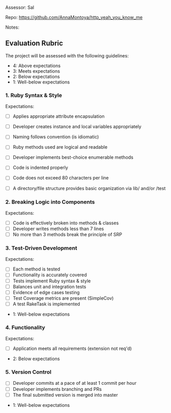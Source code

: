 Assessor: Sal

Repo: https://github.com/AnnaMontoya/http_yeah_you_know_me

Notes:

## Evaluation Rubric

The project will be assessed with the following guidelines:

* 4: Above expectations
* 3: Meets expectations
* 2: Below expectations
* 1: Well-below expectations

### 1. Ruby Syntax & Style

Expectations:

- [ ] Applies appropriate attribute encapsulation
- [ ] Developer creates instance and local variables appropriately
- [ ] Naming follows convention (is idiomatic)
- [ ] Ruby methods used are logical and readable
- [ ] Developer implements best-choice enumerable methods
- [ ] Code is indented properly
- [ ] Code does not exceed 80 characters per line
- [ ] A directory/file structure provides basic organization via lib/ and/or /test


### 2. Breaking Logic into Components

Expectations:

- [ ] Code is effectively broken into methods & classes
- [ ] Developer writes methods less than 7 lines
- [ ] No more than 3 methods break the principle of SRP

### 3. Test-Driven Development

Expectations:

- [ ] Each method is tested
- [ ] Functionality is accurately covered
- [ ] Tests implement Ruby syntax & style
- [ ] Balances unit and integration tests
- [ ] Evidence of edge cases testing
- [ ] Test Coverage metrics are present (SimpleCov)
- [ ] A test RakeTask is implemented

* 1: Well-below expectations

### 4. Functionality

Expectations:

- [ ] Application meets all requirements (extension not req'd)

* 2: Below expectations

### 5. Version Control

- [ ] Developer commits at a pace of at least 1 commit per hour
- [ ] Developer implements branching and PRs
- [ ] The final submitted version is merged into master

* 1: Well-below expectations
